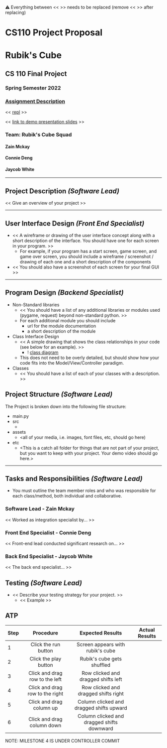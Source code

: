 :warning: Everything between << >> needs to be replaced (remove << >> after replacing)
# CS110 Project Proposal
# Rubik's Cube
## CS 110 Final Project
### Spring Semester 2022
### [Assignment Description](https://docs.google.com/document/d/1H4R6yLL7som1lglyXWZ04RvTp_RvRFCCBn6sqv-82ps/edit#)

<< [repl](#) >>

<< [link to demo presentation slides](#) >>

### Team: Rubik's Cube Squad
#### Zain Mckay
#### Connie Deng
#### Jaycob White

***

## Project Description *(Software Lead)*

<< Give an overview of your project >>

***    

## User Interface Design *(Front End Specialist)*

* << A wireframe or drawing of the user interface concept along with a short description of the interface. You should have one for each screen in your program. >>
    * For example, if your program has a start screen, game screen, and game over screen, you should include a wireframe / screenshot / drawing of each one and a short description of the components
* << You should also have a screenshot of each screen for your final GUI >>

***        

## Program Design *(Backend Specialist)*

* Non-Standard libraries
    * << You should have a list of any additional libraries or modules used (pygame, request) beyond non-standard python. >>
    * For each additional module you should include
        * url for the module documentation
        * a short description of the module
* Class Interface Design
    * << A simple drawing that shows the class relationships in your code (see below for an example). >>
        * ! [class diagram](assets/class_diagram.jpg)
    * This does not need to be overly detailed, but should show how your code fits into the Model/View/Controller paradigm.
* Classes
    * << You should have a list of each of your classes with a description. >>

## Project Structure *(Software Lead)*

The Project is broken down into the following file structure:

* main.py
* src
    * <all of your python files should go here>
* assets
    * <all of your media, i.e. images, font files, etc, should go here)
* etc
    * <This is a catch all folder for things that are not part of your project, but you want to keep with your project. Your demo video should go here.>

***

## Tasks and Responsibilities *(Software Lead)*

   * You must outline the team member roles and who was responsible for each class/method, both individual and collaborative.

### Software Lead - Zain Mckay

<< Worked as integration specialist by... >>

### Front End Specialist - Connie Deng

<< Front-end lead conducted significant research on... >>

### Back End Specialist - Jaycob White

<< The back end specialist... >>

## Testing *(Software Lead)*

* << Describe your testing strategy for your project. >>
    * << Example >>

## ATP

| Step                  | Procedure     | Expected Results  | Actual Results |
| ----------------------|:-------------:|:-----------------:|:--------------:|
|  1  | Click the run button | Screen appears with rubik's cube |            |
|  2  | Click the play button | Rubik's cube gets shuffled |                 |
|  3  | Click and drag row to the left | Row clicked and dragged shifts left |                  |  
|  4  | Click and drag row to the right | Row clicked and dragged shifts right |                |    
|  5  | Click and drag column up | Column clicked and dragged shifts upward |                   | 
|  6  | Click and drag column down | Column clicked and dragged shifts downward |               | 

NOTE: MILESTONE 4 IS UNDER CONTROLLER COMMIT